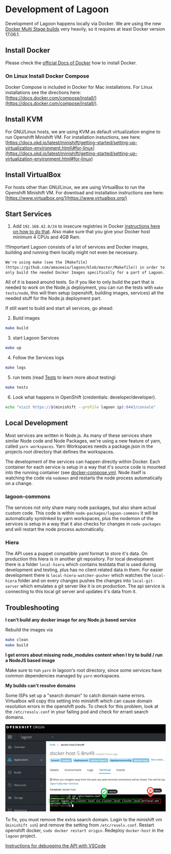 # Development of Lagoon

Development of Lagoon happens locally via Docker. We are using the new [Docker Multi Stage builds](https://docs.docker.com/engine/userguide/eng-image/multistage-build/) very heavily, so it requires at least Docker version 17.06.1.

## Install Docker

Please check the [official Docs of Docker](https://docs.docker.com/engine/installation/) how to install Docker.

### On Linux Install Docker Compose

Docker Compose is included in Docker for Mac installations. For Linux installations see the directions here: [https://docs.docker.com/compose/install/](https://docs.docker.com/compose/install/).

## Install KVM

For GNU/Linux hosts, we are using KVM as default virtualization engine to run Openshift Minishift VM. For installation instuctions, see here: [https://docs.okd.io/latest/minishift/getting-started/setting-up-virtualization-environment.html\#for-linux](https://docs.okd.io/latest/minishift/getting-started/setting-up-virtualization-environment.html#for-linux)

## Install VirtualBox

For hosts other than GNU/Linux, we are using VirtualBox to run the Openshift Minishift VM. For download and installation instructions see here: [https://www.virtualbox.org/](https://www.virtualbox.org/)

## Start Services

1. Add `192.168.42.0/24` to insecure registries in Docker [instructions here on how to do that](https://docs.docker.com/registry/insecure/). Also make sure that you give your Docker host minimum 4 CPUs and 4GB Ram.

!!!Important Lagoon consists of a lot of services and Docker images, building and running them locally might not even be necessary.

```text
We're using make (see the [Makefile](https://github.com/amazeeio/lagoon/blob/master/Makefile)) in order to only build the needed Docker Images specifically for a part of Lagoon.
```

All of it is based around tests. So if you like to only build the part that is needed to work on the Node.js deployment, you can run the tests with `make tests/node`, this will then setup \(openshift, building images, services\) all the needed stuff for the Node.js deployment part.

If still want to build and start all services, go ahead:

2. Build images

```bash
make build
```

3. start Lagoon Services

```bash
make up
```

4. Follow the Services logs

```bash
make logs
```

5. run tests \(read [Tests](tests.md) to learn more about testing\)

```bash
make tests
```

6. Look what happens in OpenShift \(credentials: developer/developer\).

```bash
echo "visit https://$(minishift --profile lagoon ip):8443/console"
```

## Local Development

Most services are written in Node.js. As many of these services share similar Node code and Node Packages, we're using a new feature of yarn, called `yarn workspaces`. Yarn Workspaces needs a package.json in the projects root directory that defines the workspaces.

The development of the services can happen directly within Docker. Each container for each service is setup in a way that it's source code is mounted into the running container \(see [docker-compose.yml](../using_lagoon/docker-compose_yml.md). Node itself is watching the code via `nodemon` and restarts the node process automatically on a change.

### lagoon-commons

The services not only share many node packages, but also share actual custom code. This code is within `node-packages/lagoon-commons` it will be automatically symlinked by yarn workspaces, plus the nodemon of the services is setup in a way that it also checks for changes in `node-packages` and will restart the node process automatically.

### Hiera

The API uses a puppet compatible yaml format to store it's data. On production this hiera is in another git repository. For local development there is a folder `local-hiera` which contains testdata that is used during development and testing, plus has no client related data in them. For easier development there is `local-hiera-watcher-pusher` which watches the `local-hiera` folder and on every changes pushes the changes into `local-git-server` which emulates a git server like it is on production. The api service is connecting to this local git server and updates it's data from it.

## Troubleshooting

**I can't build any docker image for any Node.js based service**

Rebuild the images via

```bash
make clean
make build
```

**I get errors about missing node\_modules content when I try to build / run a NodeJS based image**

Make sure to run `yarn` in lagoon's root directory, since some services have common dependencies managed by `yarn` workspaces.

**My builds can't resolve domains**

Some ISPs set up a "search domain" to catch domain name errors. Virtualbox will copy this setting into minishift which can cause domain resolution errors in the openshift pods. To check for this problem, look at the `/etc/resolv.conf` in your failing pod and check for errant search domains.

![OpenShift pod resolver settings](../../.gitbook/assets/pod_search_domains.jpg)

To fix, you must remove the extra search domain. Login to the minishift vm \(`minishift ssh`\) and remove the setting from `/etc/resolv.conf`. Restart openshift docker, `sudo docker restart origin`. Redeploy `docker-host` in the `lagoon` project.

[Instructions for debugging the API with VSCode](api-debugging.md)

